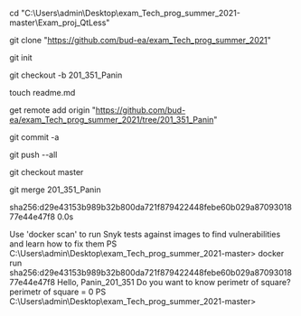 
cd "C:\Users\admin\Desktop\exam_Tech_prog_summer_2021-master\Exam_proj_QtLess"

git clone "https://github.com/bud-ea/exam_Tech_prog_summer_2021"

git init 
 
git checkout -b 201_351_Panin

touch readme.md

get remote add origin "https://github.com/bud-ea/exam_Tech_prog_summer_2021/tree/201_351_Panin"

git commit -a

git push --all

git checkout master

git merge 201_351_Panin



sha256:d29e43153b989b32b800da721f879422448febe60b029a8709301877e44e47f8                       0.0s

Use 'docker scan' to run Snyk tests against images to find vulnerabilities and learn how to fix them
PS C:\Users\admin\Desktop\exam_Tech_prog_summer_2021-master> docker run sha256:d29e43153b989b32b800da721f879422448febe60b029a8709301877e44e47f8
Hello, Panin_201_351
Do you want to know perimetr of square?
perimetr of square = 0
PS C:\Users\admin\Desktop\exam_Tech_prog_summer_2021-master>
